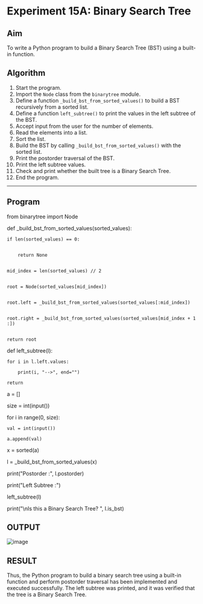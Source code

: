 # Experiment 15A: Binary Search Tree

## Aim
To write a Python program to build a Binary Search Tree (BST) using a built-in function.


## Algorithm

1. Start the program.
2. Import the `Node` class from the `binarytree` module.
3. Define a function `_build_bst_from_sorted_values()` to build a BST recursively from a sorted list.
4. Define a function `left_subtree()` to print the values in the left subtree of the BST.
5. Accept input from the user for the number of elements.
6. Read the elements into a list.
7. Sort the list.
8. Build the BST by calling `_build_bst_from_sorted_values()` with the sorted list.
9. Print the postorder traversal of the BST.
10. Print the left subtree values.
11. Check and print whether the built tree is a Binary Search Tree.
12. End the program.

---

## Program
from binarytree import Node



def _build_bst_from_sorted_values(sorted_values):


    if len(sorted_values) == 0:

    
        return None

        
    mid_index = len(sorted_values) // 2

    
    root = Node(sorted_values[mid_index])

    
    root.left = _build_bst_from_sorted_values(sorted_values[:mid_index])

    
    root.right = _build_bst_from_sorted_values(sorted_values[mid_index + 1 :]) 

    
    return root
    

def left_subtree(l):


    for i in l.left.values:
    
        print(i, "-->", end="")
        
    return 
    

a = []

size = int(input())

for i in range(0, size):

    val = int(input())
    
    a.append(val)
    
x = sorted(a)


l = _build_bst_from_sorted_values(x)

print("Postorder :", l.postorder)

print("Left Subtree :")

left_subtree(l)

print("\nIs this a Binary Search Tree? ", l.is_bst)



## OUTPUT
![image](https://github.com/user-attachments/assets/17c2e9c4-eccc-4bff-ae87-b18883355ed1)


## RESULT
Thus, the Python program to build a binary search tree using a built-in function and perform postorder traversal has been implemented and executed successfully. The left subtree was printed, and it was verified that the tree is a Binary Search Tree.
